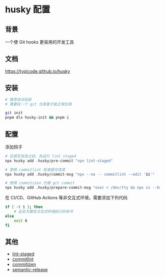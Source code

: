 # husky 配置

## 背景

一个使 Git hooks 更易用的开发工具

## 文档

https://typicode.github.io/husky

## 安装

```bash
# 推荐自动安装
# 需要在一个 git 仓库里才能正常应用

git init
pnpm dlx husky-init && pnpm i
```

## 配置

添加钩子

```bash
# 在提交信息之前，先运行 lint_staged
npx husky add .husky/pre-commit "npx lint-staged"

# 使用 commitlint 检查提交信息
npx husky add .husky/commit-msg "npx --no -- commitlint --edit '$1'"

# 使用 commitizen 代替 git commit
npx husky add .husky/prepare-commit-msg "exec < /dev/tty && npx cz --hook || true"
```

在 CI/CD、GitHub Actions 等非交互式环境，需要添加下列代码

```bash
if [ -t 1 ]; then
    # 此处为要在交互式终端执行的命令
else
    exit 0
fi
```

## 其他

-   [lint-staged](./lint_staged.md)
-   [commitlint](./commitlint.md)
-   [commitizen](./commitizen.md)
-   [semantic-release](./semantic-release.md)
